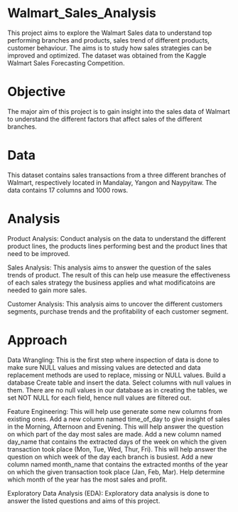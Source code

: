 # Walmart_Sales_Analysis
This project aims to explore the Walmart Sales data to understand top performing branches and products, sales trend of different products, customer behaviour. The aims is to study how sales strategies can be improved and optimized. The dataset was obtained from the Kaggle Walmart Sales Forecasting Competition.
# Objective
The major aim of this project is to gain insight into the sales data of Walmart to understand the different factors that affect sales of the different branches.
# Data
This dataset contains sales transactions from a three different branches of Walmart, respectively located in Mandalay, Yangon and Naypyitaw. The data contains 17 columns and 1000 rows.
# Analysis
Product Analysis: Conduct analysis on the data to understand the different product lines, the products lines performing best and the product lines that need to be improved.

Sales Analysis: This analysis aims to answer the question of the sales trends of product. The result of this can help use measure the effectiveness of each sales strategy the business applies and what modificatoins are needed to gain more sales.

Customer Analysis: This analysis aims to uncover the different customers segments, purchase trends and the profitability of each customer segment.
# Approach
Data Wrangling: This is the first step where inspection of data is done to make sure NULL values and missing values are detected and data replacement methods are used to replace, missing or NULL values.
Build a database
Create table and insert the data.
Select columns with null values in them. There are no null values in our database as in creating the tables, we set NOT NULL for each field, hence null values are filtered out.

Feature Engineering: This will help use generate some new columns from existing ones.
Add a new column named time_of_day to give insight of sales in the Morning, Afternoon and Evening. This will help answer the question on which part of the day most sales are made.
Add a new column named day_name that contains the extracted days of the week on which the given transaction took place (Mon, Tue, Wed, Thur, Fri). This will help answer the question on which week of the day each branch is busiest.
Add a new column named month_name that contains the extracted months of the year on which the given transaction took place (Jan, Feb, Mar). Help determine which month of the year has the most sales and profit.

Exploratory Data Analysis (EDA): Exploratory data analysis is done to answer the listed questions and aims of this project.
